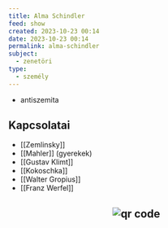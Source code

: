 ```yaml
---
title: Alma Schindler
feed: show
created: 2023-10-23 00:14
date: 2023-10-23 00:14
permalink: alma-schindler
subject:
  - zenetöri
type:
  - személy
---
```


- antiszemita
## Kapcsolatai

- [[Zemlinsky]]
- [[Mahler]] (gyerekek)
- [[Gustav Klimt]]
- [[Kokoschka]]
- [[Walter Gropius]]
- [[Franz Werfel]]



## <p style="text-align: center;"><img src="https://chart.googleapis.com/chart?cht=qr&chl=https://notes.andrasdenes.com/alma-schindler&chs=180x180&choe=UTF-8&chld=L|2" alt="qr code"></p>

